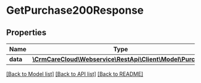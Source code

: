 # GetPurchase200Response

## Properties
Name | Type | Description | Notes
------------ | ------------- | ------------- | -------------
**data** | [**\CrmCareCloud\Webservice\RestApi\Client\Model\Purchase**](Purchase.md) |  | [optional] 

[[Back to Model list]](../../README.md#documentation-for-models) [[Back to API list]](../../README.md#documentation-for-api-endpoints) [[Back to README]](../../README.md)

